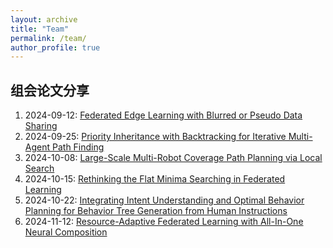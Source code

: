 ```yaml
---
layout: archive
title: "Team"
permalink: /team/
author_profile: true
---
```


## 组会论文分享
1. 2024-09-12: [Federated Edge Learning with Blurred or Pseudo Data Sharing](https://github.com/benjiachong/benjiachong.github.io/blob/master/files/Federated%20Edge%20Learning%20with%20Blurred%20or%20Pseudo%20Data%20Sharing(slides).pdf)       
2. 2024-09-25: [Priority Inheritance with Backtracking for Iterative Multi-Agent Path Finding](https://github.com/benjiachong/benjiachong.github.io/blob/master/files/20240924.pdf)      
3. 2024-10-08: [Large-Scale Multi-Robot Coverage Path Planning via Local Search](https://github.com/benjiachong/benjiachong.github.io/blob/master/files/2024-10-08-%E8%AE%BA%E6%96%87%E5%88%86%E4%BA%AB.pdf)  
4. 2024-10-15: [Rethinking the Flat Minima Searching in Federated Learning](https://github.com/benjiachong/benjiachong.github.io/blob/master/files/Federated%20Edge%20Learning%20with%20Blurred%20or%20Pseudo%20Data%20Sharing(slides).pdf)  
5. 2024-10-22: [Integrating Intent Understanding and Optimal Behavior Planning for Behavior Tree Generation from Human Instructions](https://github.com/benjiachong/benjiachong.github.io/blob/master/files/%E5%85%B7%E8%BA%AB%E6%99%BA%E8%83%BD.pdf)  
6. 2024-11-12: [Resource-Adaptive Federated Learning with All-In-One Neural Composition](https://github.com/benjiachong/benjiachong.github.io/blob/master/files/%E7%94%A8%E4%BD%8E%E7%A7%A9%E5%88%86%E8%A7%A3%E8%A7%A3%E5%86%B3%E5%BC%82%E6%9E%84FL.pdf)  
